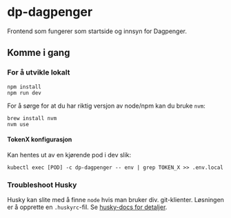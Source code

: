 # dp-dagpenger

Frontend som fungerer som startside og innsyn for Dagpenger.

## Komme i gang

### For å utvikle lokalt

```
npm install
npm run dev
```

For å sørge for at du har riktig versjon av node/npm kan du bruke `nvm`:

```
brew install nvm
nvm use
```

#### TokenX konfigurasjon

Kan hentes ut av en kjørende pod i dev slik:

```
kubectl exec [POD] -c dp-dagpenger -- env | grep TOKEN_X >> .env.local
```

### Troubleshoot Husky

Husky kan slite med å finne `node` hvis man bruker div. git-klienter.
Løsningen er å opprette en `.huskyrc`-fil. Se [husky-docs for detaljer](https://typicode.github.io/husky/#/?id=command-not-found).
